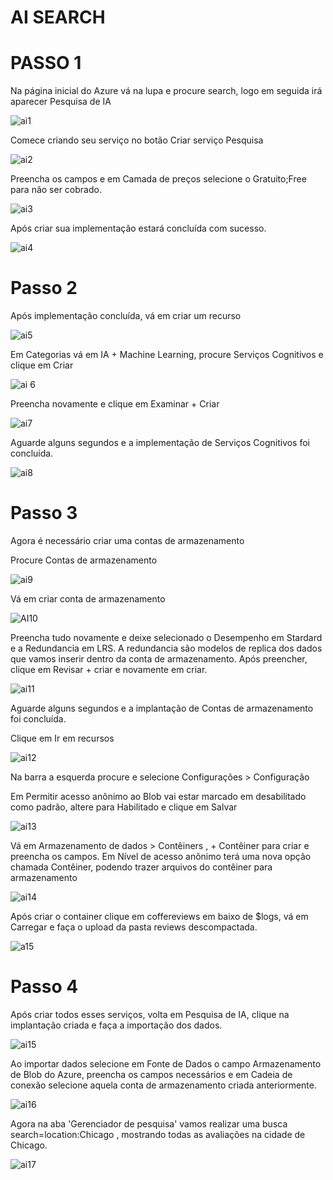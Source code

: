 # AI SEARCH



# PASSO 1

Na página inicial do Azure vá na lupa e procure search, logo em seguida irá aparecer Pesquisa de IA

![ai1](https://github.com/jotapesb/Search-IA/assets/147784947/7c930bb1-4233-43c0-9d29-29ff82672736)

Comece criando seu serviço no botão Criar serviço Pesquisa

![ai2](https://github.com/jotapesb/Search-IA/assets/147784947/6a510da5-bce3-4ff1-95e7-84185c1f0d8c)

Preencha os campos e em Camada de preços selecione o Gratuito;Free para não ser cobrado.

![ai3](https://github.com/jotapesb/Search-IA/assets/147784947/53d9b645-27a0-4a66-983b-543f2b8ca024)

Após criar sua implementação estará concluída com sucesso. 

![ai4](https://github.com/jotapesb/Search-IA/assets/147784947/ef09713a-c93e-4756-9bf0-98cde5b66a57)

# Passo 2

Após implementação concluída, vá em criar um recurso

![ai5](https://github.com/jotapesb/Search-IA/assets/147784947/802d73ce-8ce8-46d2-8434-66423598671d)

Em Categorias vá em IA + Machine Learning, procure Serviços Cognitivos e clique em Criar

![ai 6](https://github.com/jotapesb/Search-IA/assets/147784947/14ea3982-8781-4a95-852e-71e950c0d65c)

Preencha novamente e clique em Examinar + Criar

![ai7](https://github.com/jotapesb/Search-IA/assets/147784947/d5e1c4e4-d977-4892-a373-9e12e3a79aa5)

Aguarde alguns segundos e a implementação de Serviços Cognitivos foi concluída.

![ai8](https://github.com/jotapesb/Search-IA/assets/147784947/00fbe5a7-ce2b-42a9-9673-cf5d6c5a0e57)

# Passo 3

Agora é necessário criar uma contas de armazenamento

Procure Contas de armazenamento

![ai9](https://github.com/jotapesb/Search-IA/assets/147784947/7d708dfe-c73d-465b-8a64-a3dfc48717c3)

Vá em criar conta de armazenamento 

![AI10](https://github.com/jotapesb/Search-IA/assets/147784947/1a3fce6c-c1d2-4052-9f30-8a96da2afa68)

Preencha tudo novamente e deixe selecionado o Desempenho em Stardard e a Redundancia em LRS. A redundancia são modelos de replica dos dados que vamos inserir dentro da conta de armazenamento. Após preencher, clique em Revisar + criar e novamente em criar.

![ai11](https://github.com/jotapesb/Search-IA/assets/147784947/3fd822af-b413-4bf1-8430-f4e8b9d033fb)

Aguarde alguns segundos e a implantação de Contas de armazenamento foi concluída.

Clique em Ir em recursos

![ai12](https://github.com/jotapesb/Search-IA/assets/147784947/835a469c-e0bc-4d35-981a-011cd18ac5c0)

Na barra a esquerda procure e selecione Configurações > Configuração

Em Permitir acesso anônimo ao Blob vai estar marcado em desabilitado como padrão, altere para Habilitado e clique em Salvar

![ai13](https://github.com/jotapesb/Search-IA/assets/147784947/6155fba6-c733-41f3-8f3c-dc9f9e6cfbbc)

Vá em Armazenamento de dados > Contêiners , + Contêiner para criar e preencha os campos. Em Nível de acesso anônimo terá uma nova opção chamada Contêiner, podendo trazer arquivos do contêiner para armazenamento

![ai14](https://github.com/jotapesb/Search-IA/assets/147784947/f635c4b9-bceb-4105-8f8a-75473c951a7c)

Após criar o container clique em coffereviews em baixo de $logs, vá em Carregar e faça o upload da pasta reviews descompactada.

![a15](https://github.com/jotapesb/Search-IA/assets/147784947/33f08e39-a0d7-410e-94c0-e59a16be9716)

# Passo 4

Após criar todos esses serviços, volta em Pesquisa de IA, clique na implantação criada e faça a importação dos dados. 

![ai15](https://github.com/jotapesb/Search-IA/assets/147784947/056b1d74-486d-4008-ba1b-2ed3bbcd73b7)

Ao importar dados selecione em Fonte de Dados o campo Armazenamento de Blob do Azure, preencha os campos necessários e em Cadeia de conexão selecione aquela conta de armazenamento criada anteriormente.

![ai16](https://github.com/jotapesb/Search-IA/assets/147784947/4ded05a3-c20e-4c69-93ea-087f972f43f6)

Agora na aba 'Gerenciador de pesquisa' vamos realizar uma busca search=location:Chicago , mostrando todas as avaliações na cidade de Chicago.

![ai17](https://github.com/jotapesb/Search-IA/assets/147784947/b2f1bfa4-2a20-497a-a60c-689abd59ef75)


